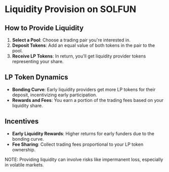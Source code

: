 # Liquidity Provision on SOLFUN

## How to Provide Liquidity

1. **Select a Pool**: Choose a trading pair you're interested in.
2. **Deposit Tokens**: Add an equal value of both tokens in the pair to the pool.
3. **Receive LP Tokens**: In return, you'll get liquidity provider tokens representing your share.

## LP Token Dynamics

- **Bonding Curve**: Early liquidity providers get more LP tokens for their deposit, incentivizing early participation.
- **Rewards and Fees**: You earn a portion of the trading fees based on your liquidity share.

## Incentives

- **Early Liquidity Rewards**: Higher returns for early funders due to the bonding curve.
- **Fee Sharing**: Collect trading fees proportional to your LP token ownership.

NOTE: Providing liquidity can involve risks like impermanent loss, especially in volatile markets.